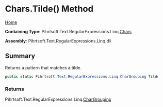 # Chars\.Tilde\(\) Method

[Home](../../../../../../README.md)

**Containing Type**: Pihrtsoft\.Text\.RegularExpressions\.Linq\.[Chars](../README.md)

**Assembly**: Pihrtsoft\.Text\.RegularExpressions\.Linq\.dll

## Summary

Returns a pattern that matches a tilde\.

```csharp
public static Pihrtsoft.Text.RegularExpressions.Linq.CharGrouping Tilde()
```

### Returns

Pihrtsoft\.Text\.RegularExpressions\.Linq\.[CharGrouping](../../CharGrouping/README.md)

